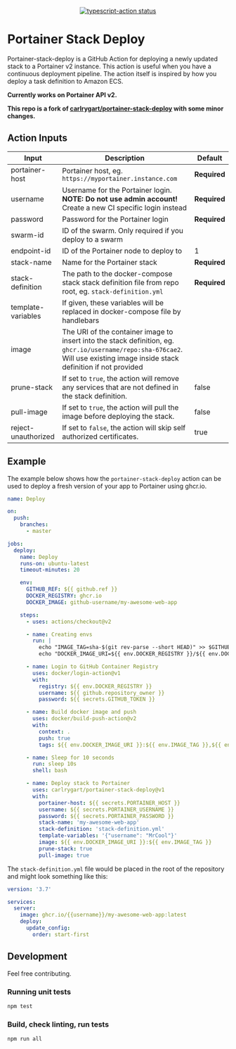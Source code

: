 <p align="center">
  <a href="https://github.com/actions/typescript-action/actions"><img alt="typescript-action status" src="https://github.com/actions/typescript-action/workflows/build-test/badge.svg"></a>
</p>

# Portainer Stack Deploy

Portainer-stack-deploy is a GitHub Action for deploying a newly updated stack to a Portainer v2 instance. This action is useful when you have a continuous deployment pipeline. The action itself is inspired by how you deploy a task definition to Amazon ECS.

**Currently works on Portainer API v2.**

**This repo is a fork of [carlrygart/portainer-stack-deploy](https://github.com/carlrygart/portainer-stack-deploy) with some minor changes.**

## Action Inputs

| Input               | Description                                                                                                                                                                  | Default      |
| ------------------- | ---------------------------------------------------------------------------------------------------------------------------------------------------------------------------- | ------------ |
| portainer-host      | Portainer host, eg. `https://myportainer.instance.com`                                                                                                                       | **Required** |
| username            | Username for the Portainer login. **NOTE: Do not use admin account!** Create a new CI specific login instead                                                                 | **Required** |
| password            | Password for the Portainer login                                                                                                                                             | **Required** |
| swarm-id            | ID of the swarm. Only required if you deploy to a swarm                                                                                                                      |              |
| endpoint-id         | ID of the Portainer node to deploy to                                                                                                                                        | 1            |
| stack-name          | Name for the Portainer stack                                                                                                                                                 | **Required** |
| stack-definition    | The path to the docker-compose stack stack definition file from repo root, eg. `stack-definition.yml`                                                                        | **Required** |
| template-variables  | If given, these variables will be replaced in docker-compose file by handlebars                                                                                              |              |
| image               | The URI of the container image to insert into the stack definition, eg. `ghcr.io/username/repo:sha-676cae2`. Will use existing image inside stack definition if not provided |              |
| prune-stack         | If set to `true`, the action will remove any services that are not defined in the stack definition.                                                                          | false        |
| pull-image          | If set to `true`, the action will pull the image before deploying the stack.                                                                                                 | false        |
| reject-unauthorized | If set to `false`, the action will skip self authorized certificates.                                                                                                         | true        |

## Example

The example below shows how the `portainer-stack-deploy` action can be used to deploy a fresh version of your app to Portainer using ghcr.io.

```yaml
name: Deploy

on:
  push:
    branches:
      - master

jobs:
  deploy:
    name: Deploy
    runs-on: ubuntu-latest
    timeout-minutes: 20

    env:
      GITHUB_REF: ${{ github.ref }}
      DOCKER_REGISTRY: ghcr.io
      DOCKER_IMAGE: github-username/my-awesome-web-app

    steps:
      - uses: actions/checkout@v2

      - name: Creating envs
        run: |
          echo "IMAGE_TAG=sha-$(git rev-parse --short HEAD)" >> $GITHUB_ENV
          echo "DOCKER_IMAGE_URI=${{ env.DOCKER_REGISTRY }}/${{ env.DOCKER_IMAGE }}" >> $GITHUB_ENV

      - name: Login to GitHub Container Registry
        uses: docker/login-action@v1
        with:
          registry: ${{ env.DOCKER_REGISTRY }}
          username: ${{ github.repository_owner }}
          password: ${{ secrets.GITHUB_TOKEN }}

      - name: Build docker image and push
        uses: docker/build-push-action@v2
        with:
          context: .
          push: true
          tags: ${{ env.DOCKER_IMAGE_URI }}:${{ env.IMAGE_TAG }},${{ env.DOCKER_IMAGE_URI }}:latest

      - name: Sleep for 10 seconds
        run: sleep 10s
        shell: bash

      - name: Deploy stack to Portainer
        uses: carlrygart/portainer-stack-deploy@v1
        with:
          portainer-host: ${{ secrets.PORTAINER_HOST }}
          username: ${{ secrets.PORTAINER_USERNAME }}
          password: ${{ secrets.PORTAINER_PASSWORD }}
          stack-name: 'my-awesome-web-app'
          stack-definition: 'stack-definition.yml'
          template-variables: '{"username": "MrCool"}'
          image: ${{ env.DOCKER_IMAGE_URI }}:${{ env.IMAGE_TAG }}
          prune-stack: true
          pull-image: true
```

The `stack-definition.yml` file would be placed in the root of the repository and might look something like this:

```yaml
version: '3.7'

services:
  server:
    image: ghcr.io/{{username}}/my-awesome-web-app:latest
    deploy:
      update_config:
        order: start-first
```

## Development

Feel free contributing.

### Running unit tests

```sh
npm test
```

### Build, check linting, run tests

```sh
npm run all
```

